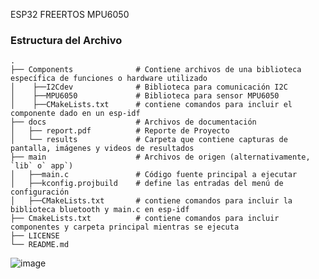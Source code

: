 ESP32 FREERTOS MPU6050



### Estructura del Archivo
    .
    ├── Components              # Contiene archivos de una biblioteca específica de funciones o hardware utilizado
    │    ├──I2Cdev              # Biblioteca para comunicación I2C
    │    ├──MPU6050             # Biblioteca para sensor MPU6050
    │    ├──CMakeLists.txt      # contiene comandos para incluir el componente dado en un esp-idf 
    ├── docs                    # Archivos de documentación 
    │   ├── report.pdf          # Reporte de Proyecto
    │   └── results             # Carpeta que contiene capturas de pantalla, imágenes y videos de resultados
    ├── main                    # Archivos de origen (alternativamente, `lib` o` app`)
    │   ├──main.c               # Código fuente principal a ejecutar
    │   ├──kconfig.projbuild    # define las entradas del menú de configuración
    │   ├──CMakeLists.txt       # contiene comandos para incluir la biblioteca bluetooth y main.c en esp-idf
    ├── CmakeLists.txt          # contiene comandos para incluir componentes y carpeta principal mientras se ejecuta
    ├── LICENSE
    └── README.md 
 


![image](https://user-images.githubusercontent.com/62358739/128577984-1d5778cf-cf7d-4efe-9507-e0445d4a98e9.png)




